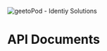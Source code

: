 ![geetoPod - Identiy Solutions](https://github.com/geetopod/geetopod/raw/master/resources/images/geetopod-banner-96.png)

# API Documents

